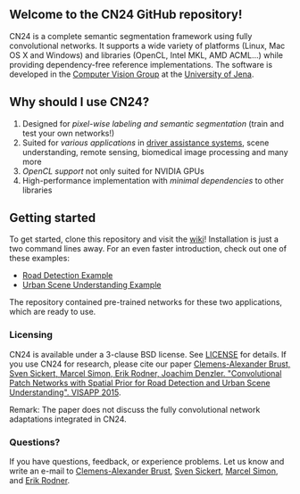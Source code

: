 ## Welcome to the CN24 GitHub repository!

CN24 is a complete semantic segmentation framework using fully convolutional networks. It supports a wide variety of
platforms (Linux, Mac OS X and Windows) and libraries (OpenCL, Intel MKL, AMD ACML...) while providing dependency-free
reference implementations. The software is developed in the [Computer Vision Group](http://www.inf-cv.uni-jena.de) at the [University of Jena](http://www.uni-jena.de).

## Why should I use CN24?
1. Designed for *pixel-wise labeling and semantic segmentation* (train and test your own networks!)
2. Suited for *various applications* in [driver assistance systems](http://hera.inf-cv.uni-jena.de:6680/pdf/Brust15:CPN.pdf), scene understanding, remote sensing, biomedical image processing and many more
3. *OpenCL support* not only suited for NVIDIA GPUs
4. High-performance implementation with *minimal dependencies* to other libraries

## Getting started
To get started, clone this repository and visit the [wiki](https://github.com/cvjena/cn24/wiki)! Installation is just a two command lines away. For an even faster introduction, check out one of these examples:

* [Road Detection Example](https://github.com/cvjena/cn24/wiki/Road-Detection-Example)
* [Urban Scene Understanding Example](https://github.com/cvjena/cn24/wiki/Urban-Scene-Understanding-Example)

The repository contained pre-trained networks for these two applications, which are ready to use.

### Licensing
CN24 is available under a 3-clause BSD license. See [LICENSE](LICENSE) for details.
If you use CN24 for research, please cite our paper
[Clemens-Alexander Brust, Sven Sickert, Marcel Simon, Erik Rodner, Joachim Denzler. "Convolutional Patch Networks with Spatial Prior for Road Detection and Urban Scene Understanding". VISAPP 2015](http://hera.inf-cv.uni-jena.de:6680/pdf/Brust15:CPN.pdf).

Remark: The paper does not discuss the fully convolutional network adaptations integrated in CN24.

### Questions?
If you have questions, feedback, or experience problems. Let us know and write an e-mail to 
[Clemens-Alexander Brust](http://github.com/clrokr), [Sven Sickert](http://www.inf-cv.uni-jena.de/sickert), [Marcel Simon](http://www.inf-cv.uni-jena.de/simon), and [Erik Rodner](http://www.erodner.de).

